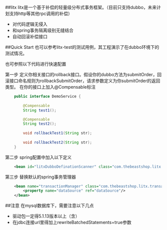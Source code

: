 
##litx
litx是一个基于补偿的轻量级分布式事务框架。（目前只支持dubbo，未来计划支持http等其他rpc调用的补偿）

* 对代码逻辑无侵入
* 和spring事务隔离级别无缝结合
* 自动回滚补偿接口

##Quick Start
也可以参考litx-test的测试用例，其工程演示了在dubbo环境下的测试情况。

也可参照以下代码进行快速配置

第一步
定义你相关接口的rollback接口。假设你的dubbo方法为submitOrder，回滚接口命名规则为rollbackSubmitOrder，请求参数定义为你submitOrder的返回类型。
在你的接口上加入@Compensable标注
```java
	public interface DemoService {
	
		@Compensable
    	String test1();

		@Compensable
		String test2();
	
		void rollbackTest1(String str);
	
		void rollbackTest2(String str);
	}
```


第二步
spring配置中加入以下定义
```xml
	<bean id="litxDubboDefinationScanner" class="com.thebeastshop.litx.spring.LitxDubboDefinationScanner"/>
```

第三步
替换默认的spring事务管理器
```xml
	<bean name="transactionManager" class="com.thebeastshop.litx.transaction.LitTransactionManager">
		<property name="dataSource" ref="dataSource"/>
	</bean>
```

##注意
在mysql数据库下，需要注意以下几点

* 驱动包一定得5.1.13版本以上（含）
* 在jdbc连接url里得加上rewriteBatchedStatements=true参数